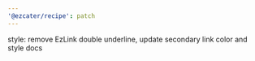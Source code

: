 ```yaml
---
'@ezcater/recipe': patch
---
```


style: remove EzLink double underline, update secondary link color and style docs
